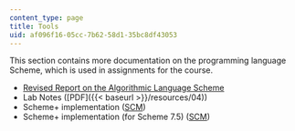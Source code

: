 ```yaml
---
content_type: page
title: Tools
uid: af096f16-05cc-7b62-58d1-35bc8df43053
---
```


This section contains more documentation on the programming language Scheme, which is used in assignments for the course.

*   [Revised Report on the Algorithmic Language Scheme](http://www.swiss.ai.mit.edu/~jaffer/r5rs_toc.html)
*   Lab Notes ([PDF]({{< baseurl >}}/resources/04))
*   Scheme+ implementation ([SCM](./resolveuid/562ab809d982156cccf5c758fd7f0557))
*   Scheme+ implementation (for Scheme 7.5) ([SCM](./resolveuid/ef83ee9dd984b185a237df329c117f5d))